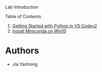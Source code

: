 Lab Introduction

Table of Contents

1. [Getting Started with Python in VS Codev2](https://github.com/jiayh-sustech/Machine-Learning-2022F/blob/main/Lab%20Introduction/Getting%20Started%20with%20Python%20in%20VS%20Codev2.md)
2. [Install Miniconda on Win10](https://github.com/jiayh-sustech/Machine-Learning-2022F/blob/main/Lab%20Introduction/Install%20Miniconda%20on%20Win10.md)

# Authors

- Jia Yanhong
